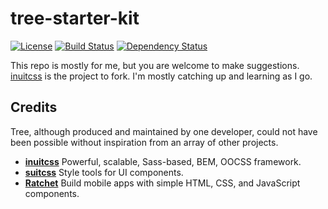 # tree-starter-kit

[![License](http://img.shields.io/badge/license-MIT-blue.svg?style=flat)](https://github.com/iliakolev/tree/blob/master/LICENSE.md)
[![Build Status](https://travis-ci.org/iliakolev/tree.svg?branch=master)](https://travis-ci.org/iliakolev/tree)
[![Dependency Status](https://gemnasium.com/iliakolev/tree.svg)](https://gemnasium.com/iliakolev/tree)

This repo is mostly for me, but you are welcome to make suggestions. [inuitcss](https://twitter.com/inuitcss) is the project to fork.
I'm mostly catching up and learning as I go.

## Credits

Tree, although produced and maintained by one developer, could not have
been possible without inspiration from an array of other projects.

* **[inuitcss](https://twitter.com/inuitcss)** Powerful, scalable, Sass-based, BEM, OOCSS framework.
* **[suitcss](http://suitcss.github.io/)** Style tools for UI components.
* **[Ratchet](https://github.com/twbs/ratchet)** Build mobile apps with simple HTML, CSS, and JavaScript components.
